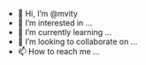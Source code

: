 - 👋 Hi, I’m @mvity
- 👀 I’m interested in ...
- 🌱 I’m currently learning ...
- 💞️ I’m looking to collaborate on ...
- 📫 How to reach me ...

<!---
mvity/mvity is a ✨ special ✨ repository because its `README.md` (this file) appears on your GitHub profile.
You can click the Preview link to take a look at your changes.
--->
